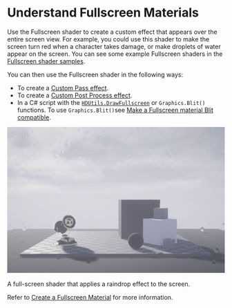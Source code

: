# Understand Fullscreen Materials

Use the Fullscreen shader to create a custom effect that appears over the entire screen view. For example, you could use this shader to make the screen turn red when a character takes damage, or make droplets of water appear on the screen. You can see some example Fullscreen shaders in the [Fullscreen shader samples](create-a-fullscreen-material.md#fullscreen-samples).

You can then use the Fullscreen shader in the following ways: 

- To create a [Custom Pass effect](custom-pass-create-gameobject.md#material-from-fullscreen-shadergraph).
- To create a [Custom Post Process effect](custom-post-processing-use-full-screen-shader.md).
- In a C# script with the [`HDUtils.DrawFullscreen`](https://docs.unity3d.com/Packages/com.unity.render-pipelines.high-definition@15.0/api/UnityEngine.Rendering.HighDefinition.HDUtils.html) or `Graphics.Blit()` functions. To use `Graphics.Blit()`see [Make a Fullscreen material Blit compatible](create-a-fullscreen-material#make-a-full-screen-shader-graph-blit-compatible).

![](Images/Fullscreen-shader-rain.png)

A full-screen shader that applies a raindrop effect to the screen.

Refer to [Create a Fullscreen Material](create-a-fullscreen-material.md) for more information.
